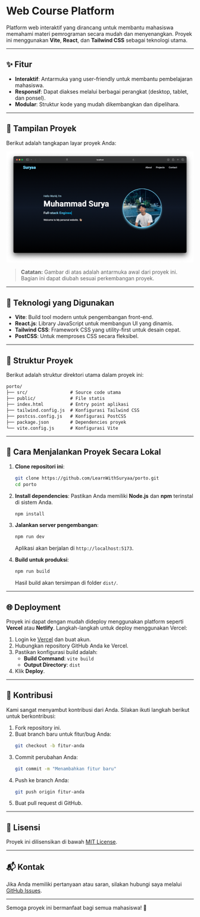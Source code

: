# Web Course Platform

Platform web interaktif yang dirancang untuk membantu mahasiswa memahami materi pemrograman secara mudah dan menyenangkan. Proyek ini menggunakan **Vite**, **React**, dan **Tailwind CSS** sebagai teknologi utama.

---

## ✨ Fitur
- **Interaktif**: Antarmuka yang user-friendly untuk membantu pembelajaran mahasiswa.
- **Responsif**: Dapat diakses melalui berbagai perangkat (desktop, tablet, dan ponsel).
- **Modular**: Struktur kode yang mudah dikembangkan dan dipelihara.

---

## 📸 Tampilan Proyek
Berikut adalah tangkapan layar proyek Anda:

![Tampilan Website](./src/assets/projek1.png)

> **Catatan:** Gambar di atas adalah antarmuka awal dari proyek ini. Bagian ini dapat diubah sesuai perkembangan proyek.

---

## 🚀 Teknologi yang Digunakan
- **Vite**: Build tool modern untuk pengembangan front-end.
- **React.js**: Library JavaScript untuk membangun UI yang dinamis.
- **Tailwind CSS**: Framework CSS yang utility-first untuk desain cepat.
- **PostCSS**: Untuk memproses CSS secara fleksibel.

---

## 📂 Struktur Proyek
Berikut adalah struktur direktori utama dalam proyek ini:

```plaintext
porto/
├── src/                # Source code utama
├── public/             # File statis
├── index.html          # Entry point aplikasi
├── tailwind.config.js  # Konfigurasi Tailwind CSS
├── postcss.config.js   # Konfigurasi PostCSS
├── package.json        # Dependencies proyek
└── vite.config.js      # Konfigurasi Vite
```

---

## 🔧 Cara Menjalankan Proyek Secara Lokal

1. **Clone repositori ini**:
   ```bash
   git clone https://github.com/LearnWithSuryaa/porto.git
   cd porto
   ```

2. **Install dependencies**:
   Pastikan Anda memiliki **Node.js** dan **npm** terinstal di sistem Anda.
   ```bash
   npm install
   ```

3. **Jalankan server pengembangan**:
   ```bash
   npm run dev
   ```
   Aplikasi akan berjalan di `http://localhost:5173`.

4. **Build untuk produksi**:
   ```bash
   npm run build
   ```
   Hasil build akan tersimpan di folder `dist/`.

---

## 🌐 Deployment

Proyek ini dapat dengan mudah dideploy menggunakan platform seperti **Vercel** atau **Netlify**. Langkah-langkah untuk deploy menggunakan Vercel:

1. Login ke [Vercel](https://vercel.com) dan buat akun.
2. Hubungkan repository GitHub Anda ke Vercel.
3. Pastikan konfigurasi build adalah:
   - **Build Command**: `vite build`
   - **Output Directory**: `dist`
4. Klik **Deploy**.

---

## 🤝 Kontribusi

Kami sangat menyambut kontribusi dari Anda. Silakan ikuti langkah berikut untuk berkontribusi:

1. Fork repository ini.
2. Buat branch baru untuk fitur/bug Anda:
   ```bash
   git checkout -b fitur-anda
   ```
3. Commit perubahan Anda:
   ```bash
   git commit -m "Menambahkan fitur baru"
   ```
4. Push ke branch Anda:
   ```bash
   git push origin fitur-anda
   ```
5. Buat pull request di GitHub.

---

## 📜 Lisensi
Proyek ini dilisensikan di bawah [MIT License](LICENSE).

---

## 📬 Kontak
Jika Anda memiliki pertanyaan atau saran, silakan hubungi saya melalui [GitHub Issues](https://github.com/LearnWithSuryaa/porto/issues).

---

Semoga proyek ini bermanfaat bagi semua mahasiswa! 🚀
